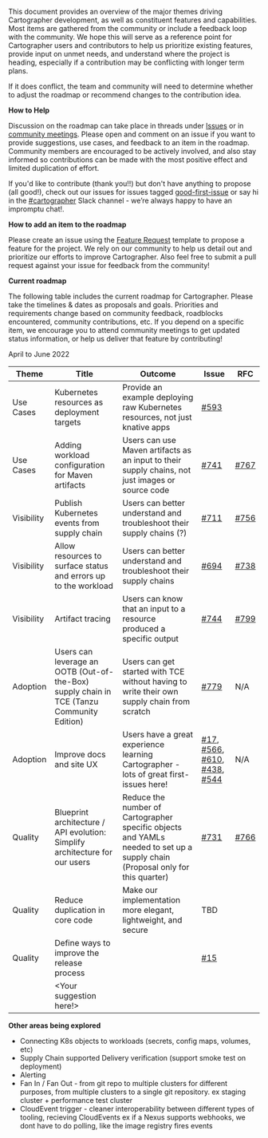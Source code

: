 This document provides an overview of the major themes driving Cartographer development, as well as constituent features and capabilities. Most items are gathered from the community or include a feedback loop with the community. We hope this will serve as a reference point for Cartographer users and contributors to help us prioritize existing features, provide input on unmet needs, and understand where the project is heading, especially if a contribution may be conflicting with longer term plans. 

If it does conflict, the team and community will need to determine whether to adjust the roadmap or recommend changes to the contribution idea.

**How to Help**

Discussion on the roadmap can take place in threads under [Issues](https://github.com/vmware-tanzu/cartographer/issues) or in [community meetings](https://docs.google.com/document/d/1HwsjzxpsNI0l1sVAUia4A65lhrkfSF-_XfKoZUHI120/edit?usp=sharing). Please open and comment on an issue if you want to provide suggestions, use cases, and feedback to an item in the roadmap. Community members are encouraged to be actively involved, and also stay informed so contributions can be made with the most positive effect and limited duplication of effort.
 
If you'd like to contribute (thank you!!) but don't have anything to propose (all good!), check out our issues for issues tagged [good-first-issue](https://github.com/vmware-tanzu/cartographer/labels/good%20first%20issue) or say hi in the [#cartographer](https://kubernetes.slack.com/archives/C02HKPSEKV1) Slack channel - we’re always happy to have an impromptu chat!.

**How to add an item to the roadmap**

Please create an issue using the [Feature Request](https://github.com/vmware-tanzu/cartographer/issues/new?assignees=&labels=&template=feature_request_template.md) template to propose a feature for the project. We rely on our community to help us detail out and prioritize our efforts to improve Cartographer. 
Also feel free to submit a pull request against your issue for feedback from the  community!

**Current roadmap**

The following table includes the current roadmap for Cartographer. Please take the timelines & dates as proposals and goals. Priorities and requirements change based on community feedback, roadblocks encountered, community contributions, etc. If you depend on a specific item, we encourage you to attend community meetings to get updated status information, or help us deliver that feature by contributing!
 
April to June 2022



| Theme | Title | Outcome | Issue | RFC |
| ------| ----- | ------- | ----- | --- |
| Use Cases | Kubernetes resources as deployment targets | Provide an example deploying raw Kubernetes resources, not just knative apps | [#593](https://github.com/vmware-tanzu/cartographer/issues/593) | |
| Use Cases | Adding workload configuration for Maven artifacts | Users can use Maven artifacts as an input to their supply chains, not just images or source code | [#741](https://github.com/vmware-tanzu/cartographer/issues/741)| [#767](https://github.com/vmware-tanzu/cartographer/pull/767)|
|Visibility | Publish Kubernetes events from supply chain | Users can better understand and troubleshoot their supply chains (?) | [#711](https://github.com/vmware-tanzu/cartographer/issues/711) | [#756](https://github.com/vmware-tanzu/cartographer/pull/756) |
| Visibility | Allow resources to surface status and errors up to the workload | Users can better understand and troubleshoot their supply chains | [#694](https://github.com/vmware-tanzu/cartographer/issues/694) | [#738](https://github.com/vmware-tanzu/cartographer/pull/738)|
| Visibility | Artifact tracing | Users can know that an input to a resource produced a specific output | [#744](https://github.com/vmware-tanzu/cartographer/issues/744) | [#799](https://github.com/vmware-tanzu/cartographer/pull/799) |
| Adoption | Users can leverage an OOTB (Out-of-the-Box) supply chain in TCE (Tanzu Community Edition)| Users can get started with TCE without having to write their own supply chain from scratch | [#779](https://github.com/vmware-tanzu/cartographer/issues/779) |N/A |
|Adoption |Improve docs and site UX | Users have a great experience learning Cartographer - lots of great first-issues here! | [#17](https://github.com/vmware-tanzu/cartographer-site/issues/17), [#566](https://github.com/vmware-tanzu/cartographer/issues/566), [#610](https://github.com/vmware-tanzu/cartographer/issues/610), [#438](https://github.com/vmware-tanzu/cartographer/issues/438), [#544](https://github.com/vmware-tanzu/cartographer/issues/544) |N/A |
|Quality |Blueprint architecture / API evolution: Simplify architecture for our users | Reduce the number of Cartographer specific objects and YAMLs needed to set up a supply chain (Proposal only for this quarter) | [#731](https://github.com/vmware-tanzu/cartographer/issues/731) | [#766](https://github.com/vmware-tanzu/cartographer/pull/766) |
| Quality | Reduce duplication in core code | Make our implementation more elegant, lightweight, and secure | TBD |
| Quality | Define ways to improve the release process | |[#15](https://github.com/vmware-tanzu/cartographer/issues/15) |
| <Next> | <Your suggestion here!> |  | | |

 
**Other areas being explored**

* Connecting K8s objects to workloads (secrets, config maps, volumes, etc)
* Supply Chain supported Delivery verification (support smoke test on deployment)
* Alerting
* Fan In / Fan Out - from git repo to multiple clusters for different purposes, from multiple clusters to a single git repository. ex staging cluster + performance test cluster
* CloudEvent trigger - cleaner interoperability between different types of tooling, recieving CloudEvents ex if a Nexus supports webhooks, we dont have to do polling, like the image registry fires events
